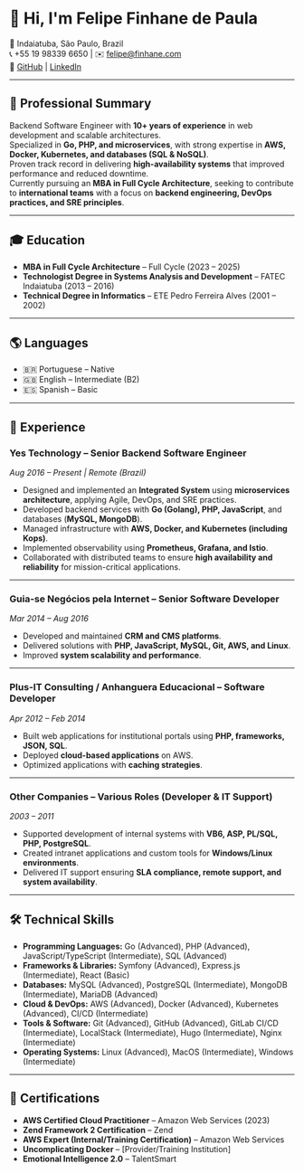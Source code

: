 # 👋 Hi, I'm Felipe Finhane de Paula  

📍 Indaiatuba, São Paulo, Brazil  
📞 +55 19 98339 6650 | ✉️ [felipe@finhane.com](mailto:felipe@finhane.com)  
🔗 [GitHub](https://github.com/felipefinhane) | [LinkedIn](https://www.linkedin.com/in/felipefdepaula)  

---

## 🚀 Professional Summary  
Backend Software Engineer with **10+ years of experience** in web development and scalable architectures.  
Specialized in **Go, PHP, and microservices**, with strong expertise in **AWS, Docker, Kubernetes, and databases (SQL & NoSQL)**.  
Proven track record in delivering **high-availability systems** that improved performance and reduced downtime.  
Currently pursuing an **MBA in Full Cycle Architecture**, seeking to contribute to **international teams** with a focus on **backend engineering, DevOps practices, and SRE principles**.  

---

## 🎓 Education  
- **MBA in Full Cycle Architecture** – Full Cycle (2023 – 2025)  
- **Technologist Degree in Systems Analysis and Development** – FATEC Indaiatuba (2013 – 2016)  
- **Technical Degree in Informatics** – ETE Pedro Ferreira Alves (2001 – 2002)  

---

## 🌎 Languages  
- 🇧🇷 Portuguese – Native  
- 🇬🇧 English – Intermediate (B2)  
- 🇪🇸 Spanish – Basic  

---

## 💼 Experience  

### **Yes Technology – Senior Backend Software Engineer**  
*Aug 2016 – Present | Remote (Brazil)*  
- Designed and implemented an **Integrated System** using **microservices architecture**, applying Agile, DevOps, and SRE practices.  
- Developed backend services with **Go (Golang), PHP, JavaScript**, and databases (**MySQL, MongoDB**).  
- Managed infrastructure with **AWS, Docker, and Kubernetes (including Kops)**.  
- Implemented observability using **Prometheus, Grafana, and Istio**.  
- Collaborated with distributed teams to ensure **high availability and reliability** for mission-critical applications.  

---

### **Guia-se Negócios pela Internet – Senior Software Developer**  
*Mar 2014 – Aug 2016*  
- Developed and maintained **CRM and CMS platforms**.  
- Delivered solutions with **PHP, JavaScript, MySQL, Git, AWS, and Linux**.  
- Improved **system scalability and performance**.  

---

### **Plus-IT Consulting / Anhanguera Educacional – Software Developer**  
*Apr 2012 – Feb 2014*  
- Built web applications for institutional portals using **PHP, frameworks, JSON, SQL**.  
- Deployed **cloud-based applications** on AWS.  
- Optimized applications with **caching strategies**.  

---

### **Other Companies – Various Roles (Developer & IT Support)**  
*2003 – 2011*  
- Supported development of internal systems with **VB6, ASP, PL/SQL, PHP, PostgreSQL**.  
- Created intranet applications and custom tools for **Windows/Linux environments**.  
- Delivered IT support ensuring **SLA compliance, remote support, and system availability**.  

---

## 🛠️ Technical Skills  

- **Programming Languages:** Go (Advanced), PHP (Advanced), JavaScript/TypeScript (Intermediate), SQL (Advanced)  
- **Frameworks & Libraries:** Symfony (Advanced), Express.js (Intermediate), React (Basic)  
- **Databases:** MySQL (Advanced), PostgreSQL (Intermediate), MongoDB (Intermediate), MariaDB (Advanced)  
- **Cloud & DevOps:** AWS (Advanced), Docker (Advanced), Kubernetes (Advanced), CI/CD (Intermediate)  
- **Tools & Software:** Git (Advanced), GitHub (Advanced), GitLab CI/CD (Intermediate), LocalStack (Intermediate), Hugo (Intermediate), Nginx (Intermediate)  
- **Operating Systems:** Linux (Advanced), MacOS (Intermediate), Windows (Intermediate)  

---

## 🏅 Certifications  

- **AWS Certified Cloud Practitioner** – Amazon Web Services (2023)  
- **Zend Framework 2 Certification** – Zend  
- **AWS Expert (Internal/Training Certification)** – Amazon Web Services  
- **Uncomplicating Docker** – [Provider/Training Institution]  
- **Emotional Intelligence 2.0** – TalentSmart  
